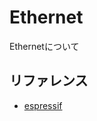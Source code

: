 # Ethernet

Ethernetについて

## リファレンス
- [espressif](https://docs.espressif.com/projects/esp-idf/en/latest/api-reference/network/esp_eth.html)
